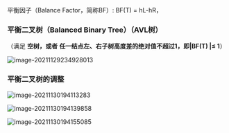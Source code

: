 平衡因子（Balance Factor，简称BF）: BF(T) = hL-hR，

###  **平衡二叉树（Balanced Binary Tree）（AVL树）** 

（满足 **空树，或者** **任一结点左、右子树高度差的绝对值不超过1，即|BF(T) |≤ 1**）

![image-20211129234928013](https://haoming2003.oss-cn-hangzhou.aliyuncs.com/image-20211129234928013.png)

### 平衡二叉树的调整

![image-20211130194113283](https://haoming2003.oss-cn-hangzhou.aliyuncs.com/image-20211130194113283.png)

![image-20211130194139858](https://haoming2003.oss-cn-hangzhou.aliyuncs.com/image-20211130194139858.png)

![image-20211130194155085](https://haoming2003.oss-cn-hangzhou.aliyuncs.com/image-20211130194155085.png)

